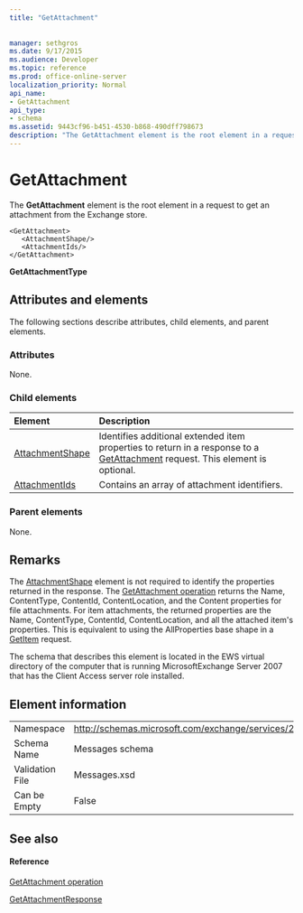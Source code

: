 ```yaml
---
title: "GetAttachment"
 
 
manager: sethgros
ms.date: 9/17/2015
ms.audience: Developer
ms.topic: reference
ms.prod: office-online-server
localization_priority: Normal
api_name:
- GetAttachment
api_type:
- schema
ms.assetid: 9443cf96-b451-4530-b868-490dff798673
description: "The GetAttachment element is the root element in a request to get an attachment from the Exchange store."
---
```


# GetAttachment

The **GetAttachment** element is the root element in a request to get an attachment from the Exchange store. 
  
```
<GetAttachment>
   <AttachmentShape/>
   <AttachmentIds/>
</GetAttachment>
```

 **GetAttachmentType**
## Attributes and elements

The following sections describe attributes, child elements, and parent elements.
  
### Attributes

None.
  
### Child elements

|**Element**|**Description**|
|:-----|:-----|
|[AttachmentShape](attachmentshape.md) <br/> |Identifies additional extended item properties to return in a response to a [GetAttachment](getattachment.md) request. This element is optional.  <br/> |
|[AttachmentIds](attachmentids.md) <br/> |Contains an array of attachment identifiers.  <br/> |
   
### Parent elements

None.
  
## Remarks

The [AttachmentShape](attachmentshape.md) element is not required to identify the properties returned in the response. The [GetAttachment operation](getattachment-operation.md) returns the Name, ContentType, ContentId, ContentLocation, and the Content properties for file attachments. For item attachments, the returned properties are the Name, ContentType, ContentId, ContentLocation, and all the attached item's properties. This is equivalent to using the AllProperties base shape in a [GetItem](getitem.md) request. 
  
The schema that describes this element is located in the EWS virtual directory of the computer that is running MicrosoftExchange Server 2007 that has the Client Access server role installed.
  
## Element information

|||
|:-----|:-----|
|Namespace  <br/> |http://schemas.microsoft.com/exchange/services/2006/messages  <br/> |
|Schema Name  <br/> |Messages schema  <br/> |
|Validation File  <br/> |Messages.xsd  <br/> |
|Can be Empty  <br/> |False  <br/> |
   
## See also

#### Reference

[GetAttachment operation](getattachment-operation.md)
  
[GetAttachmentResponse](getattachmentresponse.md)

